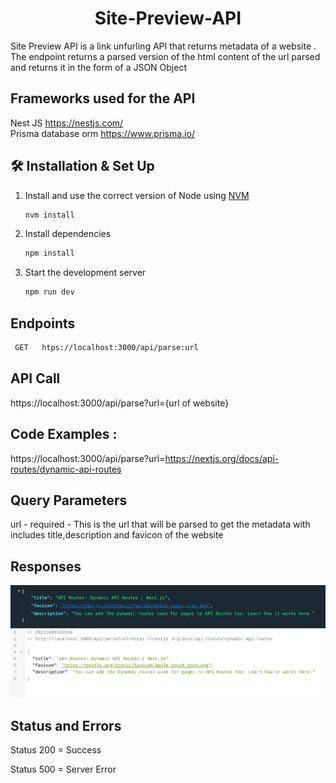 
<h1 align="center">
  Site-Preview-API
</h1>

<p> Site Preview API is a link unfurling API that returns metadata of a website . The endpoint returns a parsed version of the html content of the url parsed and returns it in the form of a JSON Object  </p>

## Frameworks used for the API
Nest JS https://nestjs.com/ </br>
Prisma database orm https://www.prisma.io/


## 🛠 Installation & Set Up

1. Install and use the correct version of Node using [NVM](https://github.com/nvm-sh/nvm)

   ```sh
   nvm install
   ```

3. Install dependencies

   ```sh
   npm install
   ```

4. Start the development server

   ```sh
   npm run dev
   ```

## Endpoints 

 ```sh
  GET   htps://localhost:3000/api/parse:url
   ```

## API Call

https://localhost:3000/api/parse?url={url of website}


## Code Examples :

 https://localhost:3000/api/parse?url=https://nextjs.org/docs/api-routes/dynamic-api-routes



## Query Parameters 

url -  required  - This is the url that will be parsed to get the metadata with includes title,description and favicon of the website



  ## Responses

  ![alt text](https://github.com/rafiquecudjoe/link_unfurling_api/blob/main/response.png?raw=true)


## Status and Errors

Status 200 = Success

Status 500 = Server Error


